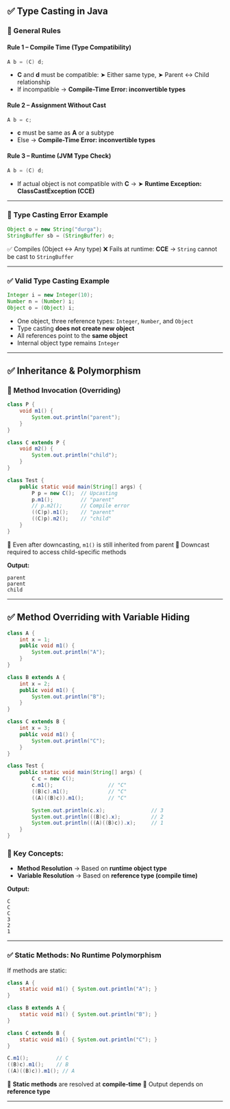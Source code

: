 ## ✅ Type Casting in Java

### 📌 General Rules

#### Rule 1 – **Compile Time (Type Compatibility)**

```java
A b = (C) d;
```

* **C** and **d** must be compatible:
  ➤ Either same type,
  ➤ Parent ↔ Child relationship
* If incompatible → **Compile-Time Error: inconvertible types**

#### Rule 2 – **Assignment Without Cast**

```java
A b = c;
```

* **c** must be same as **A** or a subtype
* Else → **Compile-Time Error: inconvertible types**

#### Rule 3 – **Runtime (JVM Type Check)**

```java
A b = (C) d;
```

* If actual object is not compatible with **C** →
  ➤ **Runtime Exception: ClassCastException (CCE)**

---

### 🚫 Type Casting Error Example

```java
Object o = new String("durga");
StringBuffer sb = (StringBuffer) o;
```

✅ Compiles (Object ↔ Any type)
❌ Fails at runtime: **CCE** → `String` cannot be cast to `StringBuffer`

---

### ✅ Valid Type Casting Example

```java
Integer i = new Integer(10);
Number n = (Number) i;
Object o = (Object) i;
```

* One object, three reference types: `Integer`, `Number`, and `Object`
* Type casting **does not create new object**
* All references point to the **same object**
* Internal object type remains `Integer`

---

## ✅ Inheritance & Polymorphism

### 🔁 Method Invocation (Overriding)

```java
class P {
    void m1() {
        System.out.println("parent");
    }
}

class C extends P {
    void m2() {
        System.out.println("child");
    }
}

class Test {
    public static void main(String[] args) {
        P p = new C();  // Upcasting
        p.m1();         // "parent"
        // p.m2();      // Compile error
        ((C)p).m1();    // "parent"
        ((C)p).m2();    // "child"
    }
}
```

📌 Even after downcasting, `m1()` is still inherited from parent
📌 Downcast required to access child-specific methods

**Output:**

```
parent
parent
child
```

---

## ✅ Method Overriding with Variable Hiding

```java
class A {
    int x = 1;
    public void m1() {
        System.out.println("A");
    }
}

class B extends A {
    int x = 2;
    public void m1() {
        System.out.println("B");
    }
}

class C extends B {
    int x = 3;
    public void m1() {
        System.out.println("C");
    }
}

class Test {
    public static void main(String[] args) {
        C c = new C();
        c.m1();                  // "C"
        ((B)c).m1();             // "C"
        ((A)((B)c)).m1();        // "C"

        System.out.println(c.x);               // 3
        System.out.println(((B)c).x);          // 2
        System.out.println(((A)((B)c)).x);     // 1
    }
}
```

### 📌 Key Concepts:

* **Method Resolution** → Based on **runtime object type**
* **Variable Resolution** → Based on **reference type (compile time)**

**Output:**

```
C
C
C
3
2
1
```

---

### ✅ Static Methods: No Runtime Polymorphism

If methods are static:

```java
class A {
    static void m1() { System.out.println("A"); }
}

class B extends A {
    static void m1() { System.out.println("B"); }
}

class C extends B {
    static void m1() { System.out.println("C"); }
}
```

```java
C.m1();         // C
((B)c).m1();    // B
((A)((B)c)).m1(); // A
```

📌 **Static methods** are resolved at **compile-time**
📌 Output depends on **reference type**

---
